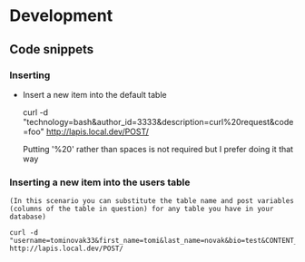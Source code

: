 # Development

## Code snippets

### Inserting

  * Insert a new item into the default table

      curl -d "technology=bash&author_id=3333&description=curl%20request&code=foo" http://lapis.local.dev/POST/

      Putting '%20' rather than spaces is not required but I prefer doing it that way

### Inserting a new item into the users table

	(In this scenario you can substitute the table name and post variables (columns of the table in question) for any table you have in your database)

	curl -d "username=tominovak33&first_name=tomi&last_name=novak&bio=test&CONTENT_TABLE=users" http://lapis.local.dev/POST/